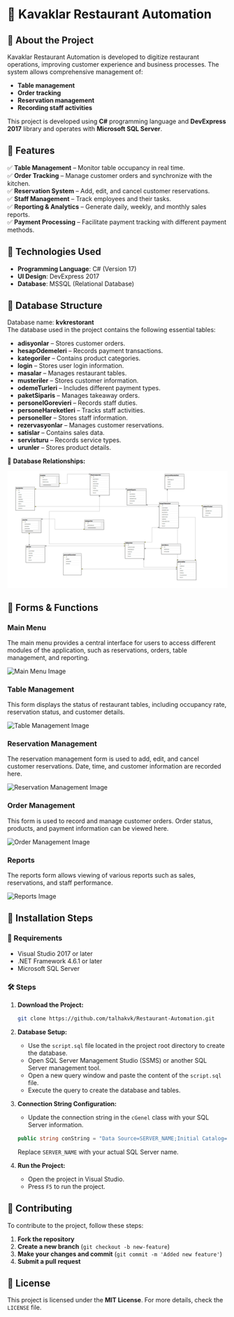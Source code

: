 # 🏨 Kavaklar Restaurant Automation

## 📌 About the Project
Kavaklar Restaurant Automation is developed to digitize restaurant operations, improving customer experience and business processes. The system allows comprehensive management of:
- **Table management**
- **Order tracking**
- **Reservation management**
- **Recording staff activities**

This project is developed using **C#** programming language and **DevExpress 2017** library and operates with **Microsoft SQL Server**.

## 🎯 Features
✅ **Table Management** – Monitor table occupancy in real time.  
✅ **Order Tracking** – Manage customer orders and synchronize with the kitchen.  
✅ **Reservation System** – Add, edit, and cancel customer reservations.  
✅ **Staff Management** – Track employees and their tasks.  
✅ **Reporting & Analytics** – Generate daily, weekly, and monthly sales reports.  
✅ **Payment Processing** – Facilitate payment tracking with different payment methods.  

## 🔧 Technologies Used

- **Programming Language**: C# (Version 17)
- **UI Design**: DevExpress 2017
- **Database**: MSSQL (Relational Database)

## 💾 Database Structure

Database name: **kvkrestorant**  
The database used in the project contains the following essential tables:

- **adisyonlar** – Stores customer orders.
- **hesapOdemeleri** – Records payment transactions.
- **kategoriler** – Contains product categories.
- **login** – Stores user login information.
- **masalar** – Manages restaurant tables.
- **musteriler** – Stores customer information.
- **odemeTurleri** – Includes different payment types.
- **paketSiparis** – Manages takeaway orders.
- **personeIGorevieri** – Records staff duties.
- **personeHareketleri** – Tracks staff activities.
- **personeller** – Stores staff information.
- **rezervasyonlar** – Manages customer reservations.
- **satislar** – Contains sales data.
- **servisturu** – Records service types.
- **urunler** – Stores product details.

📌 **Database Relationships:**  

![Database Diagram](https://github.com/talhakvk/Restaurant-Automation/blob/main/images/Ekran%20g%C3%B6r%C3%BCnt%C3%BCs%C3%BC%202025-01-15%20054137.png)

## 🎨 Forms & Functions

### Main Menu

The main menu provides a central interface for users to access different modules of the application, such as reservations, orders, table management, and reporting.

![Main Menu Image]([resimler/ana_menu.png](https://github.com/talhakvk/Restaurant-Automation/blob/main/images/Ekran%20g%C3%B6r%C3%BCnt%C3%BCs%C3%BC%202025-01-15%20044414.png))

### Table Management

This form displays the status of restaurant tables, including occupancy rate, reservation status, and customer details.

![Table Management Image]([resimler/masa_yonetimi.png](https://github.com/talhakvk/Restaurant-Automation/blob/main/images/Ekran%20g%C3%B6r%C3%BCnt%C3%BCs%C3%BC%202025-01-15%20044423.png))

### Reservation Management

The reservation management form is used to add, edit, and cancel customer reservations. Date, time, and customer information are recorded here.

![Reservation Management Image](resimler/rezervasyon_yonetimi.png)

### Order Management

This form is used to record and manage customer orders. Order status, products, and payment information can be viewed here.

![Order Management Image](resimler/siparis_yonetimi.png)

### Reports

The reports form allows viewing of various reports such as sales, reservations, and staff performance.

![Reports Image](resimler/raporlar.png)

## 🚀 Installation Steps

### 📌 Requirements

- Visual Studio 2017 or later
- .NET Framework 4.6.1 or later
- Microsoft SQL Server

### 🛠️ Steps

1. **Download the Project:**  
   ```sh
   git clone https://github.com/talhakvk/Restaurant-Automation.git
   ```

2. **Database Setup:**
   - Use the `script.sql` file located in the project root directory to create the database.
   - Open SQL Server Management Studio (SSMS) or another SQL Server management tool.
   - Open a new query window and paste the content of the `script.sql` file.
   - Execute the query to create the database and tables.

3. **Connection String Configuration:**
   - Update the connection string in the `cGenel` class with your SQL Server information.
   ```csharp
   public string conString = "Data Source=SERVER_NAME;Initial Catalog=kvkrestorant;Integrated Security=True";
   ```
   Replace `SERVER_NAME` with your actual SQL Server name.
      
4. **Run the Project:**  
   - Open the project in Visual Studio.
   - Press `F5` to run the project.

## 🤝 Contributing

To contribute to the project, follow these steps:

1. **Fork the repository**
2. **Create a new branch** (`git checkout -b new-feature`)
3. **Make your changes and commit** (`git commit -m 'Added new feature'`)
4. **Submit a pull request**

## 📜 License

This project is licensed under the **MIT License**. For more details, check the `LICENSE` file.
